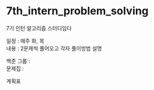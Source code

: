 # 7th_intern_problem_solving
7기 인턴 알고리즘 스터디임다


일정 : 매주 화, 목  
내용 : 2문제씩 풀어오고 각자 풀이방법 설명  

백준 그룹 :  
문제집 :   
  

계획표  




